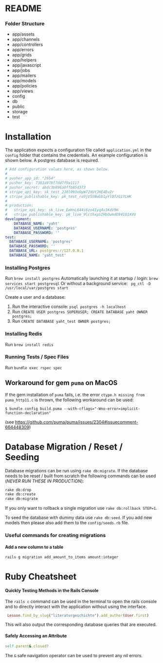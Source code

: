 # README

### Folder Structure
* app/assets
* app/channels
* app/controllers
* app/errors
* app/grids
* app/helpers
* app/javascript
* app/jobs
* app/mailers
* app/models
* app/policies
* app/views
* config
* db
* public
* storage
* test

# Installation
The application expects a configuration file called `application.yml` in the `config` folder that contains the credentials.
An example configuration is shown below. A postgres database is required.
````yaml
# Add configuration values here, as shown below.
#
# pusher_app_id: "2954"
# pusher_key: 7381a978f7dd7f9a1117
# pusher_secret: abdc3b896a0ffb85d373
# stripe_api_key: sk_test_2J0l093xOyW72XUYJHE4Dv2r
# stripe_publishable_key: pk_test_ro9jV5SNwGb1yYlQfzG17LHK
#
# production:
#   stripe_api_key: sk_live_EeHnL644i6zo4Iyq4v1KdV9H
#   stripe_publishable_key: pk_live_9lcthxpSIHbGwmdO941O1XVU
development:
    DATABASE_NAME: 'yaht'
    DATABASE_USERNAME: 'postgres'
    DATABASE_PASSWORD: ''
test:
  DATABASE_USERNAME: 'postgres'
  DATABASE_PASSWORD: ''
  DATABASE_URL: postgres://127.0.0.1
  DATABASE_NAME: 'yaht_test'
````

### Installing Postgres
Run `brew install postgres`
Automatically launching it at startup / login: `brew services start postgresql`
Or without a background service: ` pg_ctl -D /usr/local/var/postgres start`

Create a user and a database:
1. Run the interactive console: `psql postgres -h localhost`
2. Run `CREATE USER postgres SUPERUSER; CREATE DATABASE yaht OWNER postgres;`
3. Run `CREATE DATABASE yaht_test OWNER postgres;`

### Installing Redis
Run `brew install redis`

### Running Tests / Spec Files
Run `bundle exec rspec spec`

## Workaround for gem `puma` on MacOS

If the gem installation of `puma` fails, i.e. the error `ctype.h missing from puma_http11.c` is thrown, the following workaround can be used:

    $ bundle config build.puma --with-cflags="-Wno-error=implicit-function-declaration"

(see https://github.com/puma/puma/issues/2304#issuecomment-664448309)

# Database Migration / Reset / Seeding
Database migrations can be run using `rake db:migrate`.
If the database needs to be reset / built from scratch the following commands can be used (*NEVER RUN THESE IN PRODUCTION*):
```bash
rake db:drop
rake db:create
rake db:migrate
```
If you only want to rollback a single migration use `rake db:rollback STEP=1`.

To seed the database with dummy data use `rake db:seed`. If you add new models then please also add them to the `config/seeds.rb` file.

### Useful commands for creating migrations
#### Add a new column to a table
```bash
rails g migration add_amount_to_items amount:integer
```



# Ruby Cheatsheet
#### Quickly Testing Methods in the Rails Console
The `rails c` command can be used in the terminal to open the rails console and to directly interact with the application without using the interface.
```ruby
 Lesson.find_by_slug("literaturgeschichte").add_author(User.first)
```
This will also output the corresponding database queries that are executed.
#### Safely Accessing an Attribute
```ruby
self.parent&.closed?
```
The `&` safe navigation operator can be used to prevent any nil errors.